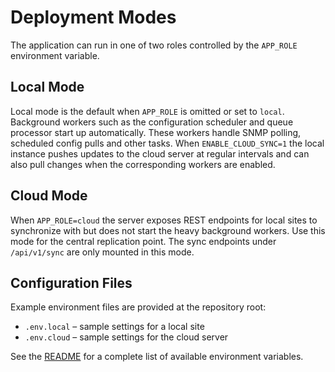# Deployment Modes

The application can run in one of two roles controlled by the `APP_ROLE` environment variable.

## Local Mode

Local mode is the default when `APP_ROLE` is omitted or set to `local`.
Background workers such as the configuration scheduler and queue processor start
up automatically.  These workers handle SNMP polling, scheduled config pulls and
other tasks.  When `ENABLE_CLOUD_SYNC=1` the local instance pushes updates to the
cloud server at regular intervals and can also pull changes when the
corresponding workers are enabled.

## Cloud Mode

When `APP_ROLE=cloud` the server exposes REST endpoints for local sites to
synchronize with but does not start the heavy background workers.  Use this mode
for the central replication point.  The sync endpoints under `/api/v1/sync` are
only mounted in this mode.

## Configuration Files

Example environment files are provided at the repository root:

- `.env.local` – sample settings for a local site
- `.env.cloud` – sample settings for the cloud server

See the [README](../README.md) for a complete list of available environment
variables.
